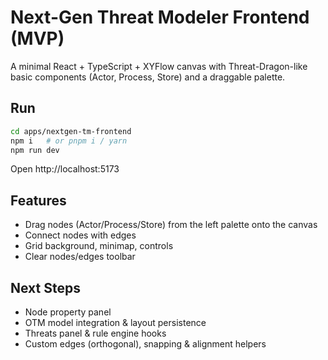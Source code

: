 # Next-Gen Threat Modeler Frontend (MVP)

A minimal React + TypeScript + XYFlow canvas with Threat-Dragon-like basic components (Actor, Process, Store) and a draggable palette.

## Run

```bash
cd apps/nextgen-tm-frontend
npm i   # or pnpm i / yarn
npm run dev
```

Open http://localhost:5173

## Features
- Drag nodes (Actor/Process/Store) from the left palette onto the canvas
- Connect nodes with edges
- Grid background, minimap, controls
- Clear nodes/edges toolbar

## Next Steps
- Node property panel
- OTM model integration & layout persistence
- Threats panel & rule engine hooks
- Custom edges (orthogonal), snapping & alignment helpers